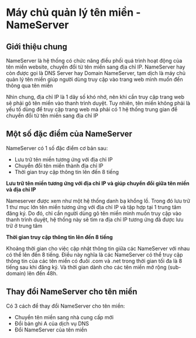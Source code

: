 # Máy chủ quản lý tên miền - NameServer

## Giới thiệu chung

NameServer là hệ thống có chức năng điều phối quá trình hoạt động của tên miền website, chuyển đổi từ tên miền sang địa chỉ IP. NameServer hay còn được gọi là DNS Server hay Domain NameServer, tạm dịch là máy chủ quản lý tên miền giúp người dùng truy cập vào trang web mình muốn đến thông qua tên miền

Nhìn chung, địa chỉ IP là 1 dãy số khó nhớ, nên khi cần truy cập trang web sẽ phải gõ tên miền vào thanh trình duyệt. Tuy nhiên, tên miền không phải là yếu tố dùng để truy cập trang web mà phải có 1 hệ thống trung gian để chuyển đổi từ tên miền sang địa chỉ IP

## Một số đặc điểm của NameServer

NameServer có 1 số đặc điểm cơ bản sau:
- Lưu trữ tên miền tương ứng với địa chỉ IP
- Chuyển đổi tên miền thành địa chỉ IP 
- Thời gian truy cập thông tin lên đến 8 tiếng

**Lưu trữ tên miền tương ứng với địa chỉ IP và giúp chuyển đổi giữa tên miền và địa chỉ IP**

Nameserver được xem như một hệ thống danh bạ khổng lồ. Trong đó lưu trữ 1 thư mục lớn tên miền tương ứng với địa chỉ IP và tập hợp tại 1 trung tâm đăng ký. Do đó, chỉ cần người dùng gõ tên miền mình muốn truy cập vào thanh trình duyệt, hệ thống này sẽ tìm ra địa chỉ IP tương ứng đã được lưu trữ ở trung tâm

**Thời gian truy cập thông tin lên đến 8 tiếng**

Khoảng thời gian cho việc cập nhật thông tin giữa các NameServer với nhau có thể lên đến 8 tiếng. Điều này nghĩa là các NameServer có thể truy cập thông tin của các tên miền có đuôi .com và .net trong thời gian tối đa là 8 tiếng sau khi đăng ký. Và thời gian dành cho các tên miền mở rộng (sub-domain) lên đến 48h.

## Thay đổi NameServer cho tên miền

Có 3 cách để thay đổi NameServer cho tên miền:
- Chuyển tên miền sang nhà cung cấp mới
- Đổi bản ghi A của dịch vụ DNS
- Đổi NameServer của tên miền